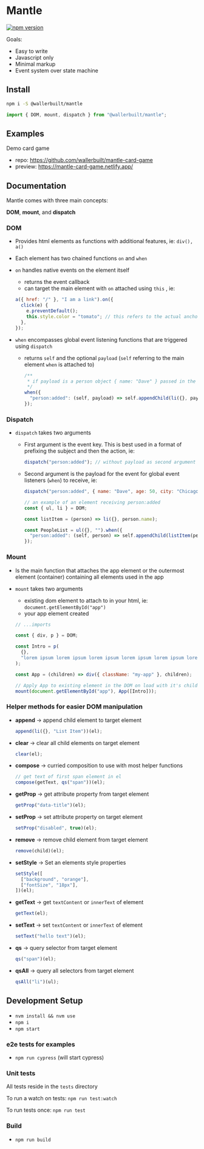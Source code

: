 # Mantle

[![npm version](https://badge.fury.io/js/%40wallerbuilt%2Fmantle.svg)](https://badge.fury.io/js/%40wallerbuilt%2Fmantle)

Goals:

- Easy to write
- Javascript only
- Minimal markup
- Event system over state machine

## Install

```bash
npm i -S @wallerbuilt/mantle
```

```javascript
import { DOM, mount, dispatch } from "@wallerbuilt/mantle";
```

## Examples

Demo card game

- repo: https://github.com/wallerbuilt/mantle-card-game
- preview: https://mantle-card-game.netlify.app/

## Documentation

Mantle comes with three main concepts:

**DOM**, **mount**, and **dispatch**

### DOM

- Provides html elements as functions with additional features, ie: `div(), a()`
- Each element has two chained functions `on` and `when`
- `on` handles native events on the element itself

  - returns the event callback
  - can target the main element with `on` attached using `this` , ie:

  ```jsx
  a({ href: "/" }, "I am a link").on({
    click(e) {
      e.preventDefault();
      this.style.color = "tomato"; // this refers to the actual anchor element
    },
  });
  ```

- `when` encompasses global event listening functions that are triggered using `dispatch`

  - returns `self` and the optional `payload` (`self` referring to the main element `when` is attached to)

    ```jsx
    /**
     * if payload is a person object { name: "Dave" } passed in the dispatch payload
     */
    when({
      "person:added": (self, payload) => self.appendChild(li({}, payload.name)),
    });
    ```

### Dispatch

- `dispatch` takes two arguments

  - First argument is the event key. This is best used in a format of prefixing the subject and then the action, ie:

    ```jsx
    dispatch("person:added"); // without payload as second argument
    ```

  - Second argument is the payload for the event for global event listeners (`when`) to receive, ie:

    ```jsx
    dispatch("person:added", { name: "Dave", age: 50, city: "Chicago" });

    // an example of an element receiving person:added
    const { ul, li } = DOM;

    const listItem = (person) => li({}, person.name);

    const PeopleList = ul({}, "").when({
      "person:added": (self, person) => self.appendChild(listItem(person)),
    });
    ```

### Mount

- Is the main function that attaches the app element or the outermost element (container) containing all elements used in the app
- `mount` takes two arguments

  - existing dom element to attach to in your html, ie: `document.getElementById("app")`
  - your app element created

  ```jsx
  // ...imports

  const { div, p } = DOM;

  const Intro = p(
    {},
    "lorem ipsum lorem ipsum lorem ipsum lorem ipsum lorem ipsum lorem ipsum"
  );

  const App = (children) => div({ className: "my-app" }, children);

  // Apply App to existing element in the DOM on load with it's children
  mount(document.getElementById("app"), App([Intro]));
  ```

### Helper methods for easier DOM manipulation

- **append** -> append child element to target element

  ```javascript
  append(li({}, "List Item"))(el);
  ```

- **clear** -> clear all child elements on target element

  ```javascript
  clear(el);
  ```

- **compose** -> curried composition to use with most helper functions

  ```javascript
  // get text of first span element in el
  compose(getText, qs("span"))(el);
  ```

- **getProp** -> get attribute property from target element

  ```javascript
  getProp("data-title")(el);
  ```

- **setProp** -> set attribute property on target element

  ```javascript
  setProp("disabled", true)(el);
  ```

- **remove** -> remove child element from target element

  ```javascript
  remove(child)(el);
  ```

- **setStyle** -> Set an elements style properties

  ```javascript
  setStyle([
    ["background", "orange"],
    ["fontSize", "18px"],
  ])(el);
  ```

- **getText** -> get `textContent` or `innerText` of element

  ```javascript
  getText(el);
  ```

- **setText** -> set `textContent` or `innerText` of element

  ```javascript
  setText("hello text")(el);
  ```

- **qs** -> query selector from target element

  ```javascript
  qs("span")(el);
  ```

- **qsAll** -> query all selectors from target element
  ```javascript
  qsAll("li")(ul);
  ```

## Development Setup

- `nvm install && nvm use`
- `npm i`
- `npm start`

### e2e tests for examples

- `npm run cypress` (will start cypress)

### Unit tests

All tests reside in the `tests` directory

To run a watch on tests:
`npm run test:watch`

To run tests once:
`npm run test`

### Build

- `npm run build`
